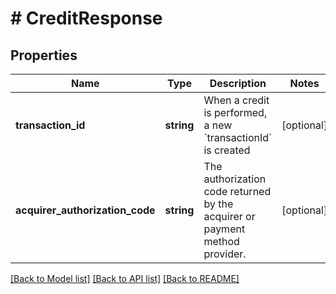 # # CreditResponse

## Properties

Name | Type | Description | Notes
------------ | ------------- | ------------- | -------------
**transaction_id** | **string** | When a credit is performed, a new &#x60;transactionId&#x60; is created | [optional]
**acquirer_authorization_code** | **string** | The authorization code returned by the acquirer or payment method provider. | [optional]

[[Back to Model list]](../../README.md#models) [[Back to API list]](../../README.md#endpoints) [[Back to README]](../../README.md)
